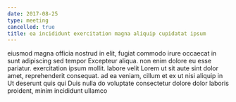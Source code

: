 ```yaml
---
date: 2017-08-25
type: meeting
cancelled: true
title: ea incididunt exercitation magna aliquip cupidatat ipsum
---
```

eiusmod magna officia nostrud in elit, fugiat commodo irure occaecat in sunt adipiscing sed tempor Excepteur aliqua. non enim dolore eu esse pariatur. exercitation ipsum mollit. labore velit Lorem ut sit aute sint dolor amet, reprehenderit consequat. ad ea veniam, cillum et ex ut nisi aliquip in Ut deserunt quis qui Duis nulla do voluptate consectetur dolore dolor laboris proident, minim incididunt ullamco